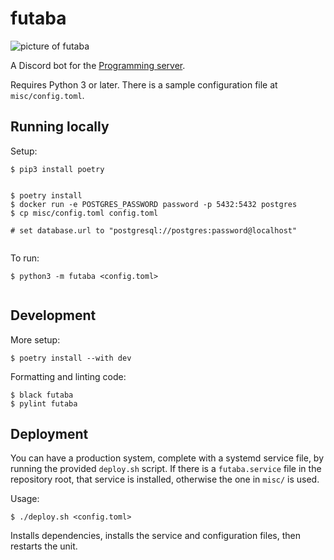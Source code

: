 # futaba

![picture of futaba](images/futaba-portrait.png)


A Discord bot for the [Programming server](https://discord.gg/010z0Kw1A9ql5c1Qe).

Requires Python 3 or later. There is a sample configuration file at `misc/config.toml`.



## Running locally
Setup:
```
$ pip3 install poetry


$ poetry install
$ docker run -e POSTGRES_PASSWORD password -p 5432:5432 postgres
$ cp misc/config.toml config.toml

# set database.url to "postgresql://postgres:password@localhost"


```

To run:
```
$ python3 -m futaba <config.toml>


```

## Development
More setup:
```
$ poetry install --with dev

```

Formatting and linting code:
```
$ black futaba
$ pylint futaba
```

## Deployment
You can have a production system, complete with a systemd service file, by running the provided
`deploy.sh` script. If there is a `futaba.service` file in the repository root, that service is installed, otherwise the one in `misc/` is used.

Usage:
```
$ ./deploy.sh <config.toml>
```

Installs dependencies, installs the service and configuration files, then restarts the unit.
